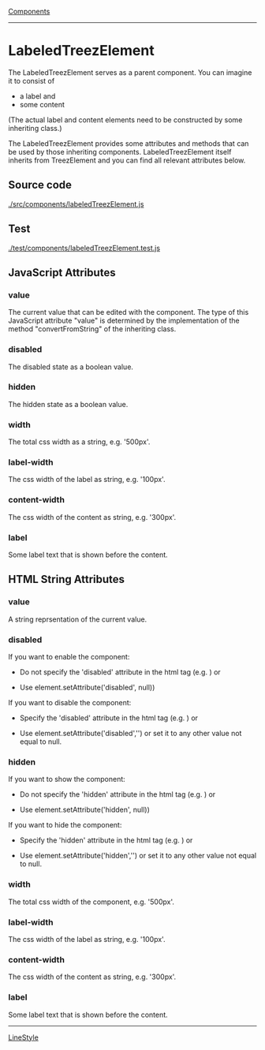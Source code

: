 [Components](../components.md)

----

# LabeledTreezElement
		
The LabeledTreezElement serves as a parent component. You can imagine it to consist of

* a label and
* some content

(The actual label and content elements need to be constructed by some inheriting class.) 

The LabeledTreezElement provides some attributes and methods that can be used by those inheriting components. 
LabeledTreezElement itself inherits from TreezElement and you can find all relevant attributes below. 
		
## Source code

[./src/components/labeledTreezElement.js](../../../src/components/labeledTreezElement.js)

## Test

[./test/components/labeledTreezElement.test.js](../../../test/components/labeledTreezElement.js)


## JavaScript Attributes

### value

The current value that can be edited with the component. The type of this JavaScript attribute "value" is 
determined by the implementation of the method "convertFromString" of the inheriting class. 

### disabled

The disabled state as a boolean value. 

### hidden

The hidden state as a boolean value.

### width

The total css width as a string, e.g. '500px'.

### label-width

The css width of the label as string, e.g. '100px'.

### content-width

The css width of the content as string, e.g. '300px'.

### label

Some label text that is shown before the content. 


## HTML String Attributes

### value

A string reprsentation of the current value.

### disabled

If you want to enable the component:

* Do not specify the 'disabled' attribute in the html tag (e.g. <treez-foo id="myComponent" ></treez-foo>) or

* Use element.setAttribute('disabled', null)) 

If you want to disable the component:

* Specify the 'disabled' attribute in the html tag (e.g. <treez-foo id="myComponent" disabled ></treez-foo>) or

* Use element.setAttribute('disabled','') or set it to any other value not equal to null. 

### hidden

If you want to show the component:

* Do not specify the 'hidden' attribute in the html tag (e.g. <treez-foo id="myComponent" ></treez-foo>) or

* Use element.setAttribute('hidden', null)) 

If you want to hide the component:

* Specify the 'hidden' attribute in the html tag (e.g. <treez-foo id="myComponent" hidden ></treez-foo>) or

* Use element.setAttribute('hidden','') or set it to any other value not equal to null. 

### width

The total css width of the component, e.g. '500px'.

### label-width

The css width of the label as string, e.g. '100px'.

### content-width

The css width of the content as string, e.g. '300px'.

### label

Some label text that is shown before the content. 


----

[LineStyle](../lineStyle/lineStyle.md)
